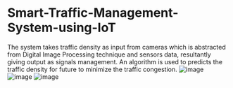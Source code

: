 # Smart-Traffic-Management-System-using-IoT
The system takes traffic density as input from cameras which is abstracted from Digital Image Processing technique and sensors data, resultantly giving output as signals management. An algorithm is used to predicts the traffic density for future to minimize the traffic congestion.
![image](https://github.com/Snehitha67/Smart-Traffic-Management-System-using-IoT/assets/146197983/88ca2d97-9fc6-4e34-8ed6-a061c32f80c8)
![image](https://github.com/Snehitha67/Smart-Traffic-Management-System-using-IoT/assets/146197983/2fc2cab4-02c0-42a4-93c0-a59bc9661efd)
![image](https://github.com/Snehitha67/Smart-Traffic-Management-System-using-IoT/assets/146197983/057dffd5-ba66-4cd8-ac17-e01c38402a83)
